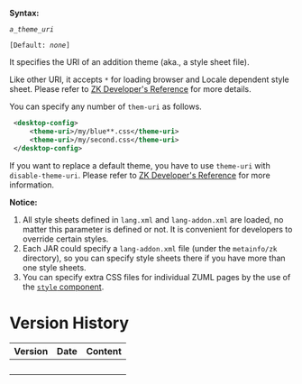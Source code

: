 **Syntax:**

<theme-uri>*`a_theme_uri`*</theme-uri>

`[Default: `*`none`*`]`

It specifies the URI of an addition theme (aka., a style sheet file).

Like other URI, it accepts `*` for loading browser and Locale dependent
style sheet. Please refer to [ZK Developer's
Reference](ZK_Developer's_Reference/Internationalization/Locale-Dependent_Resources)
for more details.

You can specify any number of `them-uri` as follows.

``` xml
 <desktop-config>
     <theme-uri>/my/blue**.css</theme-uri>
     <theme-uri>/my/second.css</theme-uri>
 </desktop-config>
```

If you want to replace a default theme, you have to use `theme-uri` with
`disable-theme-uri`. Please refer to [ZK Developer's
Reference](ZK_Developer's_Reference/Theming_and_Styling) for
more information.

**Notice:**

1.  All style sheets defined in `lang.xml` and `lang-addon.xml` are
    loaded, no matter this parameter is defined or not. It is convenient
    for developers to override certain styles.
2.  Each JAR could specify a `lang-addon.xml` file (under the
    `metainfo/zk` directory), so you can specify style sheets there if
    you have more than one style sheets.
3.  You can specify extra CSS files for individual ZUML pages by the use
    of the [`style`
    component](ZK_Component_Reference/Essential_Components/Style).

# Version History

| Version | Date | Content |
|---------|------|---------|
|         |      |         |
